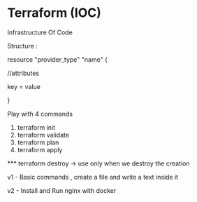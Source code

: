 # Terraform  (IOC)

Infrastructure Of Code

Structure :

resource "provider_type" "name" {

 //attributes

 key = value
 
}


Play with 4 commands

1. terraform init
2. terraform validate
3. terraform plan
4. terraform apply

*** terraform destroy -> use only when we destroy the creation

v1 - Basic commands , create a file and write a text inside it

v2 - Install and Run nginx with docker 


